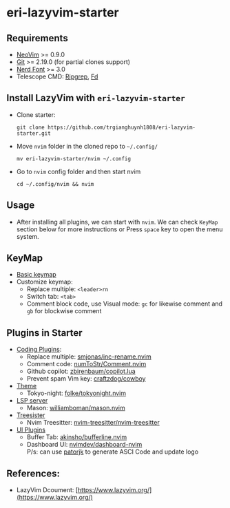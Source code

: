 # eri-lazyvim-starter

## Requirements
* [NeoVim](https://neovim.io/) >= 0.9.0
* [Git](https://git-scm.com/) >= 2.19.0 (for partial clones support)
* [Nerd Font](https://www.nerdfonts.com/font-downloads) >= 3.0
* Telescope CMD: [Ripgrep](https://github.com/BurntSushi/ripgrep), [Fd](https://github.com/sharkdp/fd?tab=readme-ov-file#installation)

## Install LazyVim with `eri-lazyvim-starter`
* Clone starter:  
  ```
  git clone https://github.com/trgianghuynh1808/eri-lazyvim-starter.git
  ```
* Move `nvim` folder in the cloned repo  to `~/.config/`  
  ```
  mv eri-lazyvim-starter/nvim ~/.config
  ```
* Go to `nvim` config folder and then start nvim  
  ```
  cd ~/.config/nvim && nvim
  ```
## Usage
* After installing all plugins, we can start with `nvim`. We can check `KeyMap` section below for more instructions or Press `space` key to open the menu system.

## KeyMap
* [Basic keymap](https://www.lazyvim.org/keymaps)
* Customize keymap:
  * Replace multiple: `<leader>rn`
  * Switch tab: `<tab>`
  * Comment block code, use Visual mode: `gc` for likewise comment and `gb` for blockwise comment
    
## Plugins in Starter
* [Coding Plugins](https://github.com/trgianghuynh1808/eri-lazyvim-starter/blob/master/nvim/lua/plugins/coding.lua):
  * Replace multiple: [smjonas/inc-rename.nvim](https://github.com/smjonas/inc-rename.nvim)
  * Comment code: [numToStr/Comment.nvim](https://github.com/numToStr/Comment.nvim)
  * Github copilot: [zbirenbaum/copilot.lua](https://github.com/zbirenbaum/copilot.lua)
  * Prevent spam Vim key: [craftzdog/cowboy](https://github.com/trgianghuynh1808/eri-lazyvim-starter/blob/master/nvim/lua/craftzdog/discipline.lua)
* [Theme](https://github.com/trgianghuynh1808/eri-lazyvim-starter/blob/master/nvim/lua/plugins/colorscheme.lua)
  * Tokyo-night: [folke/tokyonight.nvim](https://github.com/folke/tokyonight.nvim)
* [LSP server](https://github.com/trgianghuynh1808/eri-lazyvim-starter/blob/master/nvim/lua/plugins/lsp.lua)
  * Mason: [williamboman/mason.nvim](https://github.com/williamboman/mason.nvim)
* [Treesister](https://github.com/trgianghuynh1808/eri-lazyvim-starter/blob/master/nvim/lua/plugins/treesitter.lua)
  * Nvim Treesitter: [nvim-treesitter/nvim-treesitter](https://github.com/nvim-treesitter/nvim-treesitter)
* [UI Plugins](https://github.com/trgianghuynh1808/eri-lazyvim-starter/blob/master/nvim/lua/plugins/ui.lua)
  * Buffer Tab: [akinsho/bufferline.nvim](https://github.com/akinsho/bufferline.nvim)
  * Dashboard UI: [nvimdev/dashboard-nvim](https://github.com/nvimdev/dashboard-nvim)  
    P/s: can use [patorjk](https://patorjk.com/software/taag/#p=display&f=Graffiti&t=Type%20Something%20) to generate ASCI Code and update logo
    
## References:
* LazyVim Dcoument: [https://www.lazyvim.org/](https://www.lazyvim.org/)


  
  

